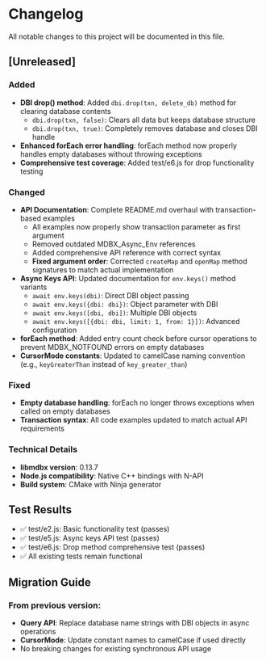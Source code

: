 # Changelog

All notable changes to this project will be documented in this file.

## [Unreleased]

### Added
- **DBI drop() method**: Added `dbi.drop(txn, delete_db)` method for clearing database contents
  - `dbi.drop(txn, false)`: Clears all data but keeps database structure 
  - `dbi.drop(txn, true)`: Completely removes database and closes DBI handle
- **Enhanced forEach error handling**: forEach method now properly handles empty databases without throwing exceptions
- **Comprehensive test coverage**: Added test/e6.js for drop functionality testing

### Changed
- **API Documentation**: Complete README.md overhaul with transaction-based examples
  - All examples now properly show transaction parameter as first argument
  - Removed outdated MDBX_Async_Env references
  - Added comprehensive API reference with correct syntax
  - **Fixed argument order**: Corrected `createMap` and `openMap` method signatures to match actual implementation
- **Async Keys API**: Updated documentation for `env.keys()` method variants
  - `await env.keys(dbi)`: Direct DBI object passing
  - `await env.keys({dbi: dbi})`: Object parameter with DBI
  - `await env.keys([dbi, dbi])`: Multiple DBI objects
  - `await env.keys([{dbi: dbi, limit: 1, from: 1}])`: Advanced configuration
- **forEach method**: Added entry count check before cursor operations to prevent MDBX_NOTFOUND errors on empty databases
- **CursorMode constants**: Updated to camelCase naming convention (e.g., `keyGreaterThan` instead of `key_greater_than`)

### Fixed
- **Empty database handling**: forEach no longer throws exceptions when called on empty databases
- **Transaction syntax**: All code examples updated to match actual API requirements

### Technical Details
- **libmdbx version**: 0.13.7
- **Node.js compatibility**: Native C++ bindings with N-API
- **Build system**: CMake with Ninja generator

## Test Results
- ✅ test/e2.js: Basic functionality test (passes)
- ✅ test/e5.js: Async keys API test (passes)
- ✅ test/e6.js: Drop method comprehensive test (passes)
- ✅ All existing tests remain functional

## Migration Guide
### From previous version:
- **Query API**: Replace database name strings with DBI objects in async operations
- **CursorMode**: Update constant names to camelCase if used directly
- No breaking changes for existing synchronous API usage

